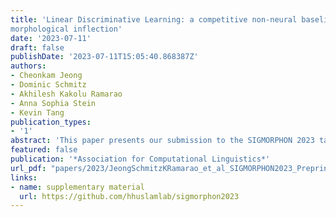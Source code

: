 ```yaml
---
title: 'Linear Discriminative Learning: a competitive non-neural baseline for
morphological inflection'
date: '2023-07-11'
draft: false
publishDate: '2023-07-11T15:05:40.868387Z'
authors:
- Cheonkam Jeong
- Dominic Schmitz
- Akhilesh Kakolu Ramarao
- Anna Sophia Stein
- Kevin Tang
publication_types:
- '1'
abstract: 'This paper presents our submission to the SIGMORPHON 2023 task 2 of Cognitively Plausible Morphophonological Generalization in Korean. We implemented both Linear Discriminative Learning and Transformer models and found that the Linear Discriminative Learning model trained on a combination of corpus and experimental data showed the best performance with the overall accuracy of around 83\%. We found that the best model must be trained on both corpus data and the experimental data of one particular participant. Our examination of speaker-variability and speaker-specific information did not explain why a particular participant combined well with the corpus data. We recommend Linear Discriminative Learning models as a future non-neural baseline system, owning to its training speed, accuracy, model interpretability and cognitive plausibility. In order to improve the model performance, we suggest using bigger data and/or performing data augmentation and incorporating speaker- and item-specifics considerably.'
featured: false
publication: '*Association for Computational Linguistics*'
url_pdf: "papers/2023/JeongSchmitzKRamarao_et_al_SIGMORPHON2023_Preprint.pdf"
links: 
- name: supplementary material
  url: https://github.com/hhuslamlab/sigmorphon2023
---
```


